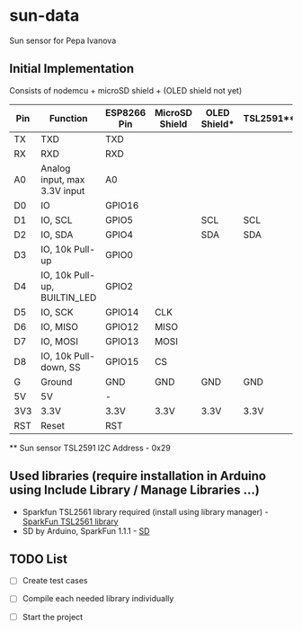 # sun-data

Sun sensor for Pepa Ivanova
 
## Initial Implementation

Consists of nodemcu + microSD shield + (OLED shield not yet)
 
Pin | Function | ESP8266 Pin | MicroSD Shield | OLED Shield* | TSL2591**
---| --- | --- |---|---|---
TX | TXD | TXD |
RX | RXD | RXD |
A0 | Analog input, max 3.3V input | A0
D0 | IO | GPIO16
D1 | IO, SCL | GPIO5 |   | SCL | SCL
D2 | IO, SDA | GPIO4 |   | SDA | SDA
D3 | IO, 10k Pull-up | GPIO0
D4 | IO, 10k Pull-up, BUILTIN_LED |GPIO2
D5 | IO, SCK | GPIO14 | CLK
D6 | IO, MISO | GPIO12 | MISO
D7 | IO, MOSI | GPIO13 | MOSI
D8 | IO, 10k Pull-down, SS | GPIO15 | CS
G  | Ground | GND | GND | GND | GND
5V | 5V | -
3V3 | 3.3V | 3.3V | 3.3V | 3.3V | 3.3V
RST | Reset | RST

\** Sun sensor TSL2591 I2C Address - 0x29

## Used libraries (require installation in Arduino using Include Library / Manage Libraries ...)

 - Sparkfun TSL2561 library required (install using library manager) - 
[SparkFun TSL2561 library](https://github.com/sparkfun/SparkFun_TSL2561_Arduino_Library/blob/master/examples/SparkFunTSL2561Example/SparkFunTSL2561Example.ino)
 - SD by Arduino, SparkFun 1.1.1 - [SD](https://www.arduino.cc/en/Reference/SD)


## TODO List

 - [ ] Create test cases

 - [ ] Compile each needed library individually

 - [ ] Start the project
 

